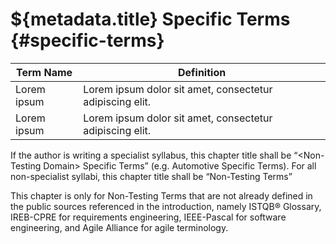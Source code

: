 # ${metadata.title} Specific Terms {#specific-terms}

| Term Name   | Definition |
| ----------- | ---------- |
| Lorem ipsum | Lorem ipsum dolor sit amet, consectetur adipiscing elit. |
| Lorem ipsum | Lorem ipsum dolor sit amet, consectetur adipiscing elit. |

If the author is writing a specialist syllabus, this chapter title shall be “\<Non-Testing Domain\> Specific Terms” (e.g. Automotive Specific Terms). For all non-specialist syllabi, this chapter title shall be “Non-Testing Terms”

This chapter is only for Non-Testing Terms that are not already defined in the public sources referenced in the introduction, namely  ISTQB® Glossary, IREB-CPRE for requirements engineering, IEEE-Pascal for software engineering, and Agile Alliance for agile terminology.
